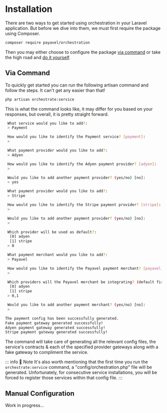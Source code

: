# Installation

There are two ways to get started using orchestration in your Laravel application.
But before we dive into them, we must first require the package using Composer.

```bash
composer require payavel/orchestration
```
Then you may either choose to configure the package [via command](#via-command)
or take the high road and [do it yourself](#manual-configuration).

## Via Command

To quickly get started you can run the following artisan command and follow the steps.
It can't get any easier than that!

```bash
php artisan orchestrate:service
```

This is what the command looks like, it may differ for you based on your responses,
but overall, it is pretty straight forward.

```bash
 What service would you like to add?:
 > Payment

 How would you like to identify the Payment service? [payment]:
 > 

 What payment provider would you like to add?:
 > Adyen

 How would you like to identify the Adyen payment provider? [adyen]:
 > 

 Would you like to add another payment provider? (yes/no) [no]:
 > yes

 What payment provider would you like to add?:
 > Stripe

 How would you like to identify the Stripe payment provider? [stripe]:
 > 

 Would you like to add another payment provider? (yes/no) [no]:
 > 

 Which provider will be used as default?:
  [0] adyen
  [1] stripe
 > 0

 What payment merchant would you like to add?:
 > Payavel

 How would you like to identify the Payavel payment merchant? [payavel]:
 > 

 Which providers will the Payavel merchant be integrating? (default first):
  [0] adyen
  [1] stripe
 > 0,1

 Would you like to add another payment merchant? (yes/no) [no]:
 > 

The payment config has been successfully generated.
Fake payment gateway generated successfully!
Adyen payment gateway generated successfully!
Stripe payment gateway generated successfully!
```

The command will take care of generating all the relevant config files, the service's contracts
& each of the specified provider gateways along with a fake gateway to compliment the service.

::: info :memo: Note
It's also worth mentioning that the first time you run the `orchestrate:service` command, a
"config/orchestration.php" file will be generated. Unfortunately, for consecutive service
installations, you will be forced to register those services within that config file. 
:::

## Manual Configuration

Work in progress...
